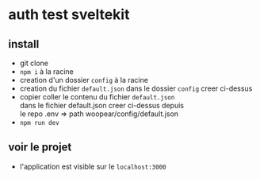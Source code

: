 # auth test sveltekit

## install

- git clone
- `npm i` à la racine
- creation d'un dossier `config` à la racine
- creation du fichier `default.json` dans le dossier `config` creer ci-dessus
- copier coller le contenu du fichier `default.json`  
  dans le fichier default.json creer ci-dessus depuis  
  le repo .env => path woopear/config/default.json
- `npm run dev`

## voir le projet

- l'application est visible sur le `localhost:3000`
